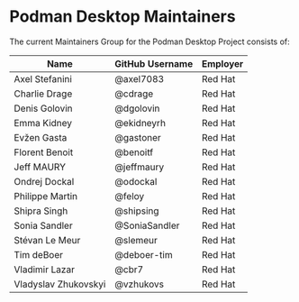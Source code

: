 # Podman Desktop Maintainers

The current Maintainers Group for the Podman Desktop Project consists of:

| Name | GitHub Username | Employer |
| ---- | --------------- | -------- |
| Axel Stefanini | @axel7083 | Red Hat|
| Charlie Drage | @cdrage | Red Hat|
| Denis Golovin | @dgolovin | Red Hat|
| Emma Kidney | @ekidneyrh | Red Hat|
| Evžen Gasta | @gastoner | Red Hat|
| Florent Benoit | @benoitf | Red Hat|
| Jeff MAURY | @jeffmaury | Red Hat|
| Ondrej Dockal | @odockal | Red Hat|
| Philippe Martin | @feloy | Red Hat|
| Shipra Singh | @shipsing | Red Hat|
| Sonia Sandler | @SoniaSandler | Red Hat|
| Stévan Le Meur | @slemeur | Red Hat|
| Tim deBoer | @deboer-tim | Red Hat|
| Vladimir Lazar | @cbr7 | Red Hat|
| Vladyslav Zhukovskyi | @vzhukovs | Red Hat|
